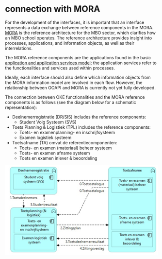 # connection with MORA

For the development of the interfaces, it is important that an interface represents a data exchange between reference components in the MORA. [MORA](https://mora.mbodigitaal.nl/index.php/Hoofdpagina) is the reference architecture for the MBO sector, which clarifies how an MBO school operates. The reference architecture provides insight into processes, applications, and information objects, as well as their interrelations.

The MORA reference components are the applications found in the basic [application and application services model](https://mora.mbodigitaal.nl/index.php/Applicaties_en_applicatieservices); the application services refer to the functionalities and services used within processes.

Ideally, each interface should also define which information objects from the MORA information model are involved in each flow. However, the relationship between OOAPI and MORA is currently not yet fully developed.

The connection between OKE functionalities and the MORA reference components is as follows (see the diagram below for a schematic representation):
- Deelnemerregistratie (DR/SIS) includes the reference components:
	- Student Volg Systeem (SVS)
- Toets Planning & Logistiek (TPL) includes the reference components:
    - Toets- en examenplanning- en inschrijfsysteem
    - Examen logistiek systeem
- Toetsafname (TA) omvat de referentiecomponenten:
    - Toets- en examen (materiaal) beheer systeem
    - Toets- en examen afname systeem
    - Toets en examen inlever & beoordeling

![MORA componenten](./diagrams/OKE_in_MORA_components.png)
